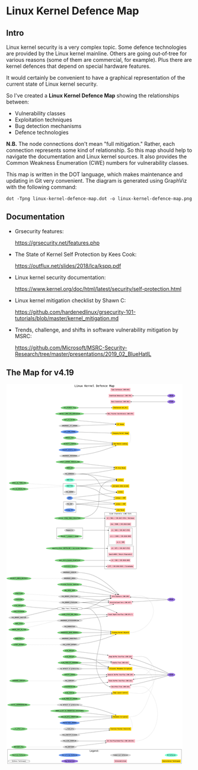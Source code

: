 # Linux Kernel Defence Map

## Intro

Linux kernel security is a very complex topic.
Some defence technologies are provided by the Linux kernel mainline.
Others are going out‑of‑tree for various reasons (some of them are commercial, for example).
Plus there are kernel defences that depend on special hardware features.

It would certainly be convenient to have a graphical representation of the current state of Linux kernel security.

So I've created a __Linux Kernel Defence Map__ showing the relationships between:
 - Vulnerability classes
 - Exploitation techniques
 - Bug detection mechanisms
 - Defence technologies

__N.B.__ The node connections don't mean "full mitigation."
Rather, each connection represents some kind of relationship.
So this map should help to navigate the documentation and Linux kernel sources.
It also provides the Common Weakness Enumeration (CWE) numbers for vulnerability classes.

This map is written in the DOT language, which makes maintenance and updating in Git very convenient.
The diagram is generated using GraphViz with the following command:
```
dot -Tpng linux-kernel-defence-map.dot -o linux-kernel-defence-map.png
```

## Documentation

- Grsecurity features:

  https://grsecurity.net/features.php

- The State of Kernel Self Protection by Kees Cook:

  https://outflux.net/slides/2018/lca/kspp.pdf

- Linux kernel security documentation:

  https://www.kernel.org/doc/html/latest/security/self-protection.html

- Linux kernel mitigation checklist by Shawn C:

  https://github.com/hardenedlinux/grsecurity-101-tutorials/blob/master/kernel_mitigation.md

- Trends, challenge, and shifts in software vulnerability mitigation by MSRC:

  https://github.com/Microsoft/MSRC-Security-Research/tree/master/presentations/2019_02_BlueHatIL

## The Map for v4.19

![Linux Kernel Defence Map](./linux-kernel-defence-map.png)


